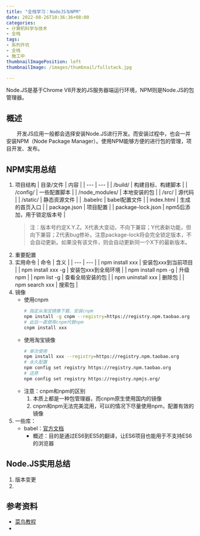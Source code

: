```yaml
---
title: "全栈学习：NodeJS与NPM"
date: 2022-08-26T10:36:36+08:00
categories:
- 计算机科学与技术
- 全栈
tags:
- 系列开坑
- 全栈
- 施工中
thumbnailImagePosition: left
thumbnailImage: /images/thumbnail/fullstack.jpg

---
```

Node.JS是基于Chrome V8开发的JS服务器端运行环境，NPM则是Node.JS的包管理器。
<!--more-->
## 概述
&emsp;&emsp;开发JS应用一般都会选择安装Node.JS进行开发。而安装过程中，也会一并安装NPM（Node Package Manager）。使用NPM能够方便的进行包的管理，项目开发、发布。

## NPM实用总结
1. 项目结构
    | 目录/文件 | 内容 |
    | --- | --- |
    | /build/ | 构建目标、构建脚本 |
    | /config/ | 一些配置脚本 |
    | /node_modules/ | 本地安装的包 |
    | /src/ | 源代码 |
    | /static/ | 静态资源文件 |
    | .babelrc | babel配置文件 |
    | index.html | 生成的首页入口 |
    | package.json | 项目配置 |
    | package-lock.json | npm5后添加，用于锁定版本号 |
    > 注：版本号约定X.Y.Z。X代表大变动，不向下兼容；Y代表新功能，但向下兼容；Z代表bug修补。注意package-lock将会完全锁定版本，不会自动更新。如果没有该文件，则会自动更新同一个X下的最新版本。
1. 重要配置
1. 实用命令
    | 命令 | 含义 |
    | --- | --- |
    | npm install xxx | 安装包xxx到当前项目 |
    | npm install xxx -g | 安装包xxx到全局环境 |
    | npm install npm -g | 升级npm |
    | npm list -g | 查看全局安装的包 |
    | npm uninstall xxx | 删除包 |
    | npm search xxx | 搜索包 |
1. 镜像
    - 使用cnpm
        ```bash
        # 指定从淘宝镜像下载、安装cnpm
        npm install -g cnpm --registry=https://registry.npm.taobao.org
        # 此后一直使用cnpm代替npm
        cnpm install xxx
        ```
    - 使用淘宝镜像
        ```bash
        # 单次使用
        npm install xxx --registry=https://registry.npm.taobao.org
        # 永久配置
        npm config set registry https://registry.npm.taobao.org
        # 还原
        npm config set registry https://registry.npmjs.org/
        ```
    - 注意：cnpm和npm的区别
        1. 本质上都是一种包管理器，而cnpm原生使用国内的镜像
        1. cnpm和npm无法完美混用，可以的情况下尽量使用npm，配置有效的镜像
1. 一些库：
    - babel：[官方文档](https://babeljs.io/docs/en/)
        - 概述：目的是通过ES6到ES5的翻译，让ES6项目也能用于不支持ES6的浏览器
## Node.JS实用总结
1. 版本变更
1. 

## 参考资料
- [菜鸟教程](https://www.runoob.com/nodejs/nodejs-tutorial.html)
- []()